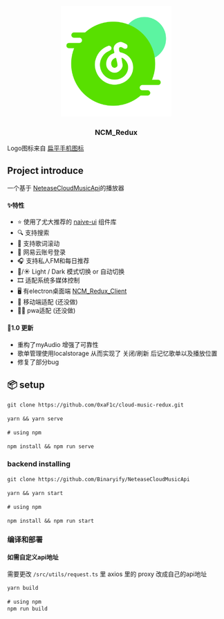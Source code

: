 <br />

<p align="center">
  <img src="./public/cloud_music.svg" alt="Logo" width="256" height="256">
  <h3 align="center">NCM_Redux</h3>
  <div>
    <span>Logo图标来自</span>
    <a href="https://www.iconfont.cn/collections/detail?spm=a313x.user_detail.i1.dc64b3430.19af3a81ZCE8Pt&cid=30608">扁平手机图标</a>
  </div>
</p>

## Project introduce

一个基于 [NeteaseCloudMusicApi](https://github.com/Binaryify/NeteaseCloudMusicApi)的播放器

#### ✨特性
- ⭐ 使用了尤大推荐的 [naive-ui](https://github.com/tusen-ai/naive-ui) 组件库
- 🔍 支持搜索
- 📃 支持歌词滚动
- 🎵 网易云账号登录 
- 🎧 支持私人FM和每日推荐
- 🌙/☀️ Light / Dark 模式切换 or 自动切换
- 🎞️ 适配系统多媒体控制
- 🖥️ 有electron桌面端 [NCM_Redux_Client](https://github.com/0xaF1c/NCM_Redux_Client)
- 📱 移动端适配 (还没做)
- 🧑‍💻 pwa适配 (还没做)


#### 🌟1.0 更新
- 重构了myAudio 增强了可靠性
- 歌单管理使用localstorage 从而实现了 关闭/刷新 后记忆歌单以及播放位置
- 修复了部分bug

## 📦 setup

```shell
git clone https://github.com/0xaF1c/cloud-music-redux.git

yarn && yarn serve

# using npm

npm install && npm run serve
```

### backend installing
```shell
git clone https://github.com/Binaryify/NeteaseCloudMusicApi

yarn && yarn start

# using npm

npm install && npm run start
```

### 编译和部署
#### 如需自定义api地址
需要更改 `/src/utils/request.ts` 里 axios 里的 proxy 改成自己的api地址
```shell
yarn build

# using npm
npm run build
```
